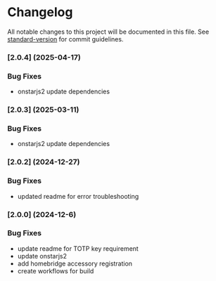 # Changelog

All notable changes to this project will be documented in this file. See [standard-version](https://github.com/conventional-changelog/standard-version) for commit guidelines.
### [2.0.4] (2025-04-17)


### Bug Fixes
* onstarjs2 update dependencies


### [2.0.3] (2025-03-11)


### Bug Fixes
* onstarjs2 update dependencies


### [2.0.2] (2024-12-27)


### Bug Fixes
* updated readme for error troubleshooting

### [2.0.0] (2024-12-6)


### Bug Fixes
* update readme for TOTP key requirement
* update onstarjs2
* add homebridge accessory registration
* create workflows for build
